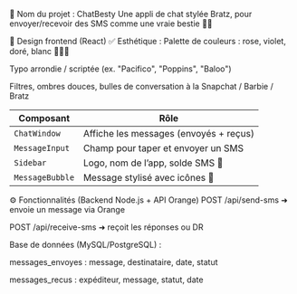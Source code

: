 🎀 Nom du projet : ChatBesty
Une appli de chat stylée Bratz, pour envoyer/recevoir des SMS comme une vraie bestie 💅📱

🎨 Design frontend (React)
✅ Esthétique :
Palette de couleurs : rose, violet, doré, blanc 💖💜✨

Typo arrondie / scriptée (ex. "Pacifico", "Poppins", "Baloo")

Filtres, ombres douces, bulles de conversation à la Snapchat / Barbie / Bratz

| Composant       | Rôle                                   |
| --------------- | -------------------------------------- |
| `ChatWindow`    | Affiche les messages (envoyés + reçus) |
| `MessageInput`  | Champ pour taper et envoyer un SMS     |
| `Sidebar`       | Logo, nom de l’app, solde SMS 💎       |
| `MessageBubble` | Message stylisé avec icônes 💬         |

⚙️ Fonctionnalités (Backend Node.js + API Orange)
POST /api/send-sms ➜ envoie un message via Orange

POST /api/receive-sms ➜ reçoit les réponses ou DR

Base de données (MySQL/PostgreSQL) :

messages_envoyes : message, destinataire, date, statut

messages_recus : expéditeur, message, statut, date